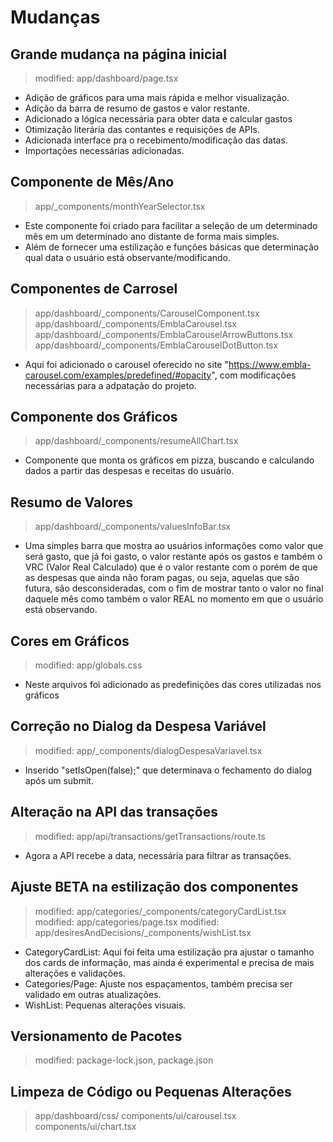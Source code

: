 # Mudanças

## Grande mudança na página inicial
> modified:   app/dashboard/page.tsx 
- Adição de gráficos para uma mais rápida e melhor visualização.
- Adição da barra de resumo de gastos e valor restante.
- Adicionado a lógica necessária para obter data e calcular gastos
- Otimização literária das contantes e requisições de APIs.
- Adicionada interface pra o recebimento/modificação das datas.      
- Importações necessárias adicionadas.

## Componente de Mês/Ano
> app/_components/monthYearSelector.tsx
- Este componente foi criado para facilitar a seleção de um determinado mês em um determinado ano distante de forma mais simples.
- Além de fornecer uma estilização e funções básicas que determinação qual data o usuário está observante/modificando.

## Componentes de Carrosel
> app/dashboard/_components/CarouselComponent.tsx
> app/dashboard/_components/EmblaCarousel.tsx
> app/dashboard/_components/EmblaCarouselArrowButtons.tsx
> app/dashboard/_components/EmblaCarouselDotButton.tsx
- Aqui foi adicionado o carousel oferecido no site "https://www.embla-carousel.com/examples/predefined/#opacity", com modificações necessárias para a adpatação do projeto.

## Componente dos Gráficos
> app/dashboard/_components/resumeAllChart.tsx
- Componente que monta os gráficos em pizza, buscando e calculando dados a partir das despesas e receitas do usuário.

## Resumo de Valores
> app/dashboard/_components/valuesInfoBar.tsx
- Uma simples barra que mostra ao usuários informações como valor que será gasto, que já foi gasto, o valor restante após os gastos e também o VRC (Valor Real Calculado) que é o valor restante com o porém de que as despesas que ainda não foram pagas, ou seja, aquelas que são futura, são desconsideradas, com o fim de mostrar tanto o valor no final daquele mês como também o valor REAL no momento em que o usuário está observando.

## Cores em Gráficos
> modified:   app/globals.css
- Neste arquivos foi adicionado as predefinições das cores utilizadas nos gráficos

## Correção no Dialog da Despesa Variável
> modified:   app/_components/dialogDespesaVariavel.tsx
- Inserido "setIsOpen(false);" que determinava o fechamento do dialog após um submit.

## Alteração na API das transações
> modified:   app/api/transactions/getTransactions/route.ts
- Agora a API recebe a data, necessária para filtrar as transações.

## Ajuste BETA na estilização dos componentes
> modified:   app/categories/_components/categoryCardList.tsx
> modified:   app/categories/page.tsx
> modified:   app/desiresAndDecisions/_components/wishList.tsx
- CategoryCardList: Aqui foi feita uma estilização pra ajustar o tamanho dos cards de informação, mas ainda é experimental e precisa de mais alterações e validações.
- Categories/Page: Ajuste nos espaçamentos, também precisa ser validado em outras atualizações.
- WishList: Pequenas alterações visuais.

## Versionamento de Pacotes
> modified:   package-lock.json, package.json
## Limpeza de Código ou Pequenas Alterações
> app/dashboard/css/
> components/ui/carousel.tsx
> components/ui/chart.tsx

        
        
	
	
	


	



	

